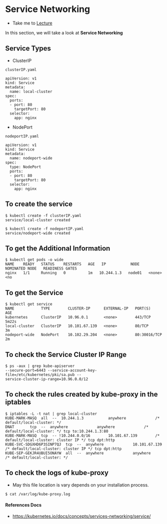 # Service Networking

  - Take me to [Lecture](https://kodekloud.com/courses/certified-kubernetes-administrator-with-practice-tests/lectures/9808291)

In this section, we will take a look at **Service Networking**

## Service Types

- ClusterIP 


```
clusterIP.yaml

apiVersion: v1
kind: Service
metadata:
  name: local-cluster
spec:
  ports:
  - port: 80
    targetPort: 80
  selector:
    app: nginx
```

- NodePort

```
nodeportIP.yaml

apiVersion: v1
kind: Service
metadata:
  name: nodeport-wide
spec:
  type: NodePort
  ports:
  - port: 80
    targetPort: 80
  selector:
    app: nginx
```

## To create the service 

```
$ kubectl create -f clusterIP.yaml
service/local-cluster created

$ kubectl create -f nodeportIP.yaml
service/nodeport-wide created
```

## To get the Additional Information

```
$ kubectl get pods -o wide
NAME    READY   STATUS    RESTARTS   AGE   IP           NODE     NOMINATED NODE   READINESS GATES
nginx   1/1     Running   0          1m   10.244.1.3   node01   <none>           <no
```

## To get the Service

```
$ kubectl get service
NAME            TYPE        CLUSTER-IP      EXTERNAL-IP   PORT(S)        AGE
kubernetes      ClusterIP   10.96.0.1       <none>        443/TCP        5m22s
local-cluster   ClusterIP   10.101.67.139   <none>        80/TCP         3m
nodeport-wide   NodePort    10.102.29.204   <none>        80:30016/TCP   2m
```

## To check the Service Cluster IP Range 

```
$ ps -aux | grep kube-apiserver
--secure-port=6443 --service-account-key-file=/etc/kubernetes/pki/sa.pub --
service-cluster-ip-range=10.96.0.0/12

```

## To check the rules created by kube-proxy in the iptables

```
$ iptables -L -t nat | grep local-cluster
KUBE-MARK-MASQ  all  --  10.244.1.3           anywhere             /* default/local-cluster: */
DNAT       tcp  --  anywhere             anywhere             /* default/local-cluster: */ tcp to:10.244.1.3:80
KUBE-MARK-MASQ  tcp  -- !10.244.0.0/16        10.101.67.139        /* default/local-cluster: cluster IP */ tcp dpt:http
KUBE-SVC-SDGXHD6P3SINP7QJ  tcp  --  anywhere             10.101.67.139        /* default/local-cluster: cluster IP */ tcp dpt:http
KUBE-SEP-GEKJR4UBUI5ONAYW  all  --  anywhere             anywhere             /* default/local-cluster: */
```

## To check the logs of kube-proxy

- May this file location is vary depends on your installation process.

```
$ cat /var/log/kube-proxy.log

```


#### References Docs

- https://kubernetes.io/docs/concepts/services-networking/service/